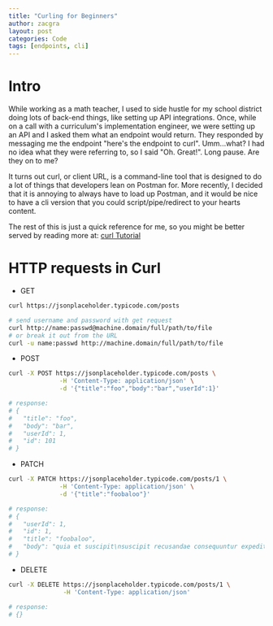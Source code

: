 ```yaml
---
title: "Curling for Beginners"
author: zacgra
layout: post
categories: Code
tags: [endpoints, cli]
---
```


# Intro

While working as a math teacher, I used to side hustle for my school district doing lots of back-end things, like setting up API integrations. Once, while on a call with a curriculum's implementation engineer, we were setting up an API and I asked them what an endpoint would return. They responded by messaging me the endpoint "here's the endpoint to curl". Umm...what? I had no idea what they were referring to, so I said "Oh. Great!". Long pause. Are they on to me?

It turns out curl, or client URL, is a command-line tool that is designed to do a lot of things that developers lean on Postman for. More recently, I decided that it is annoying to always have to load up Postman, and it would be nice to have a cli version that you could script/pipe/redirect to your hearts content.

The rest of this is just a quick reference for me, so you might be better served by reading more at: [curl Tutorial](https://curl.se/docs/manual.html)

# HTTP requests in Curl

- GET

```sh
curl https://jsonplaceholder.typicode.com/posts

# send username and password with get request
curl http://name:passwd@machine.domain/full/path/to/file
# or break it out from the URL
curl -u name:passwd http://machine.domain/full/path/to/file
```

- POST

```sh
curl -X POST https://jsonplaceholder.typicode.com/posts \
              -H 'Content-Type: application/json' \
              -d '{"title":"foo","body":"bar","userId":1}'

# response:
# {
#   "title": "foo",
#   "body": "bar",
#   "userId": 1,
#   "id": 101
# }
```

- PATCH

```sh
curl -X PATCH https://jsonplaceholder.typicode.com/posts/1 \
              -H 'Content-Type: application/json' \
              -d '{"title":"foobaloo"}'

# response:
# {
#   "userId": 1,
#   "id": 1,
#   "title": "foobaloo",
#   "body": "quia et suscipit\nsuscipit recusandae consequuntur expedita et cum\nreprehenderit molestiae ut ut quas totam\nnostrum rerum est autem sunt rem eveniet architecto"
# }
```

- DELETE

```sh
curl -X DELETE https://jsonplaceholder.typicode.com/posts/1 \
               -H 'Content-Type: application/json'

# response:
# {}
```
